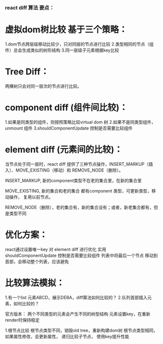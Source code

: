 ### react diff 算法 要点：
# 虚拟dom树比较 基于三个策略：
1.dom节点跨层级移动比较少，只对同层的节点进行比较
2.类型相同的节点（组件）总会生成类似的树形结构
3.同一层级子元素根据key比较

# Tree Diff：
两棵树只会对同一层次的节点进行比较。

# component diff (组件间比较)：
1.如果是同类型的组件，则按照策略比较virtual dom 树
2.如果不是同类型组件，unmount 组件
3.shouldComponentUpdate 控制是否需要比较组件

# element diff (元素间的比较)：
当节点处于同一层时，react diff 提供了三种节点操作，INSERT_MARKUP（插入）、MOVE_EXISTING（移动）和 REMOVE_NODE（删除）。

INSERT_MARKUP, 新的component类型不在老的集合里，在新的集合里

MOVE_EXISTING, 新的集合和老的集合 都有component 类型，可更新类型，移动操作，
复用以前节点。

REMOVE_NODE（删除），老的集合有，新的集合没有；或者，新老集合都有，但是类型不同

# 优化方案：
react通过设置唯一key 对 element diff 进行优化
实用 shouldComponentUpdate 控制是否需要比较组件
列表中将最后一个节点 移动到首部，会移动整个列表，应该避免

# 比较算法模拟：
1.有一个list 元素ABCD，展示DEBA，diff算法如何比较的？
2.队列首部插入元素，如何比较的？


官方版本：
两个不同类型的元素会产生不同的树型结构
元素设置key，在重新render时保持稳定

1.根节点比较
根节点类型不同，销毁old tree，重新构建dom树
根节点类型相同，如果属性修改，会更新属性，
递归比较子节点，
使用key提升性能
